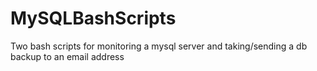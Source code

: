 # MySQLBashScripts
Two bash scripts for monitoring a mysql server and taking/sending a db backup to an email address
